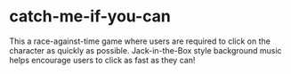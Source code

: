 # catch-me-if-you-can
This a race-against-time game where users are required to click on the character as quickly as possible. Jack-in-the-Box style background music helps encourage users to click as fast as they can!
